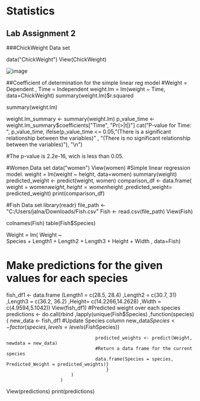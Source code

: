 # Statistics
## Lab Assignment 2

###ChickWeight Data set

data("ChickWeight")
View(ChickWeight)


![image](https://github.com/user-attachments/assets/4d664997-2111-4452-a07e-70fdbaba09a7)



##Coefficient of determination for the simple linear reg model
#Weight = Dependent , Time = Independent
weight.lm = lm(weight ~ Time, data=ChickWeight) 
summary(weight.lm)$r.squared

summary(weight.lm)



weight.lm_summary <- summary(weight.lm)
p_value_time <- weight.lm_summary$coefficients["Time", "Pr(>|t|)"]
cat("P-value for Time: ", p_value_time, 
    ifelse(p_value_time <= 0.05,"(There is a significant relationship between the variables)"
           , "(There is no significant relationship between the variables)"), "\n")

           
#The p-value is 2.2e-16, wich is less than 0.05. 

#Women Data set
data("women")
View(women)
#Simple linear regression model.
weight = lm(weight ~ height, data=women) 
summary(weight)
predicted_weight <- predict(weight, women)
comparison_df <- data.frame( weight = women$weight,height = women$height
                             ,predicted_weight= predicted_weight)
print(comparison_df)


#Fish Data set
library(readr)
file_path <- "C:/Users/jalna/Downloads/Fish.csv"
Fish <- read.csv(file_path)
View(Fish)

colnames(Fish)
table(Fish$Species)

Weight = lm( Weight ~  
                Species + Length1 + Length2 + Length3 + Height + Width 
                , data=Fish)

# Make predictions for the given values for each species

fish_df1 <- data.frame (Length1 = c(28.5, 28.4)
                        ,Length2 = c(30.7, 31) 
                        ,Length3 = c(36.2, 36.2)
                        ,Height= c(14.2266,14.2628)
                        ,Width = c(4.9594,5.1042)) 
View(fish_df1) 
#Predicted weight over each species
predictions <- do.call(rbind
                      ,lapply(unique(Fish$Species)
                              ,function(species) {
                                     new_data <- fish_df1
                                     #Update Species column
                                     new_data$Species <- factor(species
                                                               ,levels = levels(Fish$Species))
  
                                     predicted_weights <- predict(Weight, newdata = new_data)
                                     #Return a data frame for the current species
                                     data.frame(Species = species, Predicted_Weight = predicted_weights)}
                                         }
                            )   
                        )
View(predictions)
print(predictions)
